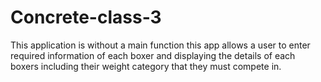 # Concrete-class-3
This application is without a main function this app allows a user to enter required information of each boxer and displaying the details of each boxers including  their weight category that they must compete in.
